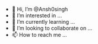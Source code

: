 - 👋 Hi, I’m @Ansh0singh
- 👀 I’m interested in ...
- 🌱 I’m currently learning ...
- 💞️ I’m looking to collaborate on ...
- 📫 How to reach me ...

<!---
Ansh0singh/Ansh0singh is a ✨ special ✨ repository because its `README.md` (this file) appears on your GitHub profile.
You can click the Preview link to take a look at your changes.
--->
